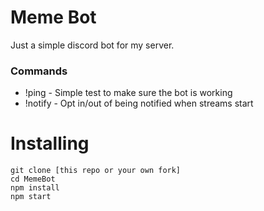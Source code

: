 Meme Bot
=========

Just a simple discord bot for my server.

### Commands

* !ping - Simple test to make sure the bot is working
* !notify - Opt in/out of being notified when streams start

Installing
===========

```
git clone [this repo or your own fork]
cd MemeBot
npm install
npm start
```
